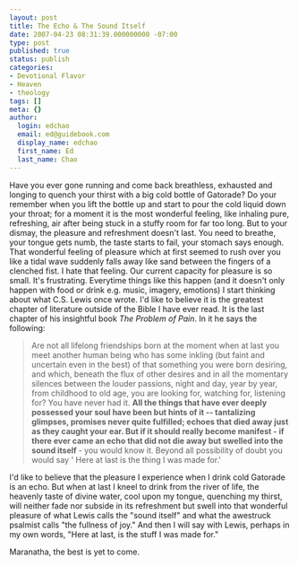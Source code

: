 ```yaml
---
layout: post
title: The Echo & The Sound Itself
date: 2007-04-23 08:31:39.000000000 -07:00
type: post
published: true
status: publish
categories:
- Devotional Flavor
- Heaven
- theology
tags: []
meta: {}
author:
  login: edchao
  email: ed@guidebook.com
  display_name: edchao
  first_name: Ed
  last_name: Chao
---
```

<p>Have you ever gone running and come back breathless, exhausted and longing to quench your thirst with a big cold bottle of Gatorade? Do your remember when you lift the bottle up and start to pour the cold liquid down your throat; for a moment it is the most wonderful feeling, like inhaling pure, refreshing, air after being stuck in a stuffy room for far too long.  But to your dismay, the pleasure and refreshment doesn't last.  You need to breathe, your tongue gets numb, the taste starts to fail, your stomach says enough.  That wonderful feeling of pleasure which at first seemed to rush over you like a tidal wave suddenly falls away like sand between the fingers of a clenched fist. I hate that feeling.  Our current capacity for pleasure is so small.  It's frustrating.  Everytime things like this happen (and it doesn't only happen with food or drink e.g. music,  imagery, emotions) I start thinking about what C.S. Lewis once wrote.  I'd like to believe it is the greatest chapter of literature outside of the Bible I have ever read.   It is the last chapter of his insightful book <i>The Problem of Pain</i>.  In it he says the following:</p>
<blockquote><p> Are not all lifelong friendships born at the moment when at last you meet another human being who has some inkling (but faint and uncertain even in the best) of that something you were born desiring, and which, beneath the flux of other desires and in all the momentary silences between the louder passions, night and day, year by year, from childhood to old age, you are looking for, watching for, listening for? You have never had it.  <b>All the things that have ever deeply possessed your soul have been but hints of it -- tantalizing glimpses, promises never quite fulfilled; echoes that died away just as they caught your ear.  But if it should really become manifest - if there ever came an echo that did not die away but swelled into the sound itself </b>- you would know it.  Beyond all possibility of doubt you would say ' Here at last is the thing I was made for.'</p></blockquote>
<p>I'd like to believe that the pleasure I experience when I drink cold Gatorade is an echo.  But when at last I kneel to drink from the river of life, the heavenly taste of divine water, cool upon my tongue, quenching my thirst, will neither fade nor subside in its refreshment but swell into that wonderful pleasure of what Lewis calls the "sound itself" and what the awestruck psalmist calls "the fullness of joy."  And then I will say with Lewis, perhaps in my own words, "Here at last, is the stuff I was made for."</p>
<p>Maranatha, the best is yet to come.</p>
